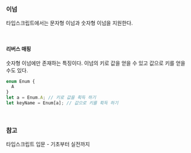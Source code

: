 ### 이넘 

타입스크립트에서는 문자형 이넘과 숫자형 이넘을 지원한다. 

<br>

#### 리버스 매핑 

숫자형 이넘에만 존재하는 특징이다. 이넘의 키로 값을 얻을 수 있고 값으로 키를 얻을 수도 있다.

```ts
enum Enum {
  A
}
let a = Enum.A; // 키로 값을 획득 하기
let keyName = Enum[a]; // 값으로 키를 획득 하기
```

<br>

### 참고

타입스크립트 입문 - 기초부터 실전까지
